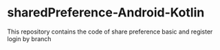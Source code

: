 # sharedPreference-Android-Kotlin
This repository contains the code of share preference basic and register login by branch
